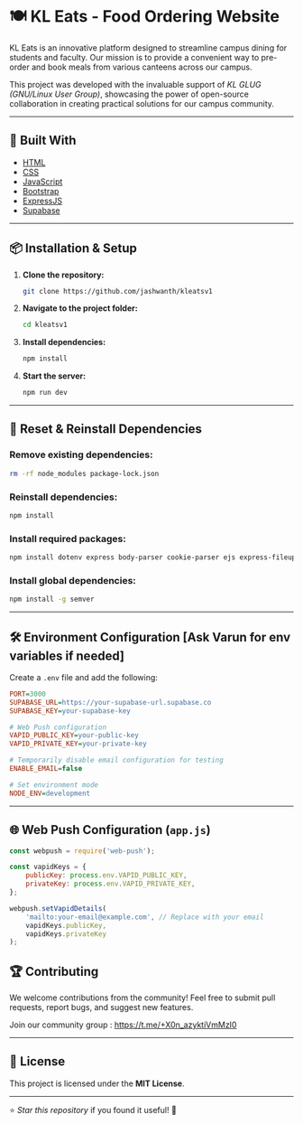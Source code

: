 # 🍽 KL Eats - Food Ordering Website

KL Eats is an innovative platform designed to streamline campus dining for students and faculty. Our mission is to provide a convenient way to pre-order and book meals from various canteens across our campus.

This project was developed with the invaluable support of *KL GLUG (GNU/Linux User Group)*, showcasing the power of open-source collaboration in creating practical solutions for our campus community.

---

## 🚀 Built With

- [HTML](https://www.w3schools.com/html/)
- [CSS](https://www.w3schools.com/css/)
- [JavaScript](https://www.w3schools.com/js/)
- [Bootstrap](https://www.w3schools.com/bootstrap5/index.php)
- [ExpressJS](https://expressjs.com/)
- [Supabase](https://supabase.com/)

---

## 📦 Installation & Setup

1. **Clone the repository:**  
   ```sh
   git clone https://github.com/jashwanth/kleatsv1
   ```
2. **Navigate to the project folder:**  
   ```sh
   cd kleatsv1
   ```
3. **Install dependencies:**  
   ```sh
   npm install
   ```
4. **Start the server:**  
   ```sh
   npm run dev
   ```

---

## 🔄 Reset & Reinstall Dependencies

### Remove existing dependencies:
```sh
rm -rf node_modules package-lock.json
```

### Reinstall dependencies:
```sh
npm install
```

### Install required packages:
```sh
npm install dotenv express body-parser cookie-parser ejs express-fileupload uuid mysql2 nodemailer crypto @supabase/supabase-js path express-session https fs http qrcode axios bcrypt web-push firebase-admin helmet
```

### Install global dependencies:
```sh
npm install -g semver
```

---

## 🛠 Environment Configuration [Ask Varun for env variables if needed]

Create a `.env` file and add the following:
```ini
PORT=3000
SUPABASE_URL=https://your-supabase-url.supabase.co
SUPABASE_KEY=your-supabase-key

# Web Push configuration
VAPID_PUBLIC_KEY=your-public-key
VAPID_PRIVATE_KEY=your-private-key

# Temporarily disable email configuration for testing
ENABLE_EMAIL=false

# Set environment mode
NODE_ENV=development
```

---

## 🌐 Web Push Configuration (`app.js`)

```js
const webpush = require('web-push');

const vapidKeys = {
    publicKey: process.env.VAPID_PUBLIC_KEY,
    privateKey: process.env.VAPID_PRIVATE_KEY,
};

webpush.setVapidDetails(
    'mailto:your-email@example.com', // Replace with your email
    vapidKeys.publicKey,
    vapidKeys.privateKey
);
```

## 🏆 Contributing

We welcome contributions from the community! Feel free to submit pull requests, report bugs, and suggest new features.

Join our community group : https://t.me/+X0n_azyktiVmMzI0

---

## 📜 License

This project is licensed under the **MIT License**.

---

⭐ *Star this repository* if you found it useful! 🚀

